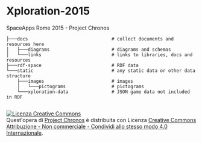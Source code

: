 # Xploration-2015
SpaceApps Rome 2015 - Project Chronos

```
├───docs                               # collect documents and resources here
│   ├───diagrams                       # diagrams and schemas
│   └───links                          # links to libraries, docs and resources
├───rdf-space                          # RDF data
└───static                             # any static data or other data structure
    ├───images                         # images
    │   └───pictograms                 # pictograms
    └───xploration-data                # JSON game data not included in RDF


```


<a rel="license" href="http://creativecommons.org/licenses/by-nc-sa/4.0/"><img alt="Licenza Creative Commons" style="border-width:0" src="https://i.creativecommons.org/l/by-nc-sa/4.0/80x15.png" /></a><br />Quest'opera di <a xmlns:cc="http://creativecommons.org/ns#" href="http://www.pramantha.net" property="cc:attributionName" rel="cc:attributionURL">Project Chronos</a> è distribuita con Licenza <a rel="license" href="http://creativecommons.org/licenses/by-nc-sa/4.0/">Creative Commons Attribuzione - Non commerciale - Condividi allo stesso modo 4.0 Internazionale</a>.

